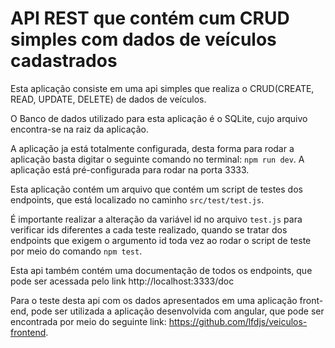 # API REST que contém cum CRUD simples com dados de veículos cadastrados

Esta aplicação consiste em uma api simples que realiza o CRUD(CREATE, READ, UPDATE, DELETE) de dados de veículos.

O Banco de dados utilizado para esta aplicação é o SQLite, cujo arquivo encontra-se na raiz da aplicação.

A aplicação ja está totalmente configurada, desta forma para rodar a aplicação basta digitar o seguinte comando no terminal: `npm run dev`. A aplicação está pré-configurada para rodar na porta 3333.

Esta aplicação contém um arquivo que contém um script de testes dos endpoints, que está localizado no caminho `src/test/test.js`.
 
É importante realizar a alteração da variável id no arquivo `test.js` para verificar ids diferentes a cada teste realizado, quando se tratar dos endpoints que exigem o argumento id toda vez ao rodar o script de teste por meio do comando `npm test`.

Esta api também contém uma documentação de todos os endpoints, que pode ser acessada pelo link http://localhost:3333/doc

Para o teste desta api com os dados apresentados em uma aplicação front-end, pode ser utilizada a aplicação desenvolvida com angular, que pode ser encontrada por meio do seguinte link: https://github.com/lfdjs/veiculos-frontend.